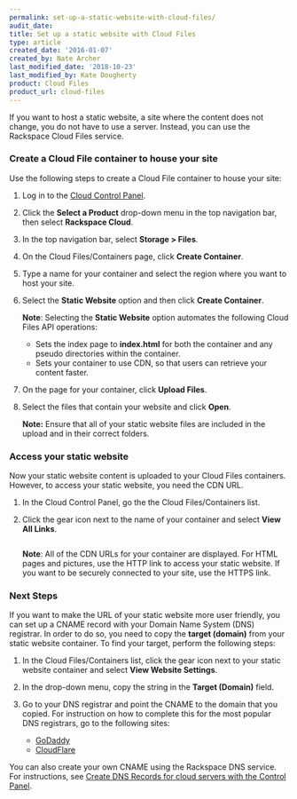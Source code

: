 ```yaml
---
permalink: set-up-a-static-website-with-cloud-files/
audit_date:
title: Set up a static website with Cloud Files
type: article
created_date: '2016-01-07'
created_by: Nate Archer
last_modified_date: '2018-10-23'
last_modified_by: Kate Dougherty
product: Cloud Files
product_url: cloud-files
---
```


If you want to host a static website, a site where the content does not
change, you do not have to use a server. Instead, you can use the
Rackspace Cloud Files service.

### Create a Cloud File container to house your site

Use the following steps to create a Cloud File container to house your site:

1.  Log in to the [Cloud Control Panel](https://login.rackspace.com/).

2.  Click the **Select a Product** drop-down menu in the top navigation bar,
    then select **Rackspace Cloud**.

3.  In the top navigation bar, select **Storage > Files**.

4.  On the Cloud Files/Containers page, click **Create Container**.

5.  Type a name for your container and select the region where you want
    to host your site.

6.  Select the **Static Website** option and then click
    **Create Container**.

    **Note**: Selecting the **Static Website** option automates the
    following Cloud Files API operations:
    -   Sets the index page to **index.html** for both the container and
        any pseudo directories within the container.
    -   Sets your container to use CDN, so that users can retrieve your
        content faster.

7.  On the page for your container, click **Upload Files**.

8.  Select the files that contain your website and click **Open**.

    **Note:** Ensure that all of your static website files are included
    in the upload and in their correct folders.

### Access your static website

Now your static website content is uploaded to your Cloud Files
containers. However, to access your static website, you need the CDN
URL.

1.  In the Cloud Control Panel, go the the Cloud Files/Containers list.

2.  Click the gear icon next to the name of your container and select
    **View All Links**.

    <img src="{% asset_path cloud-files/set-up-a-static-website-with-cloud-files/set-up-static-view-all-links.png %}" alt="" />

    **Note**: All of the CDN URLs for your container are displayed. For HTML pages
    and pictures, use the HTTP link to access your static website. If
    you want to be securely connected to your site, use the HTTPS
    link.

### Next Steps

If you want to make the URL of your static website more user friendly,
you can set up a CNAME record with your Domain Name System (DNS) registrar.
In order to do so, you need to copy the **target (domain)** from your static
website container. To find your target, perform the following steps:

1.  In the Cloud Files/Containers list, click the gear icon next to
    your static website container and select **View Website
    Settings**.

2.  In the drop-down menu, copy the string in the **Target (Domain)**
    field.

3.  Go to your DNS registrar and point the CNAME to the domain that
    you copied. For instruction on how to complete this for the most
    popular DNS registrars, go to the following sites:

    - [GoDaddy](https://www.godaddy.com/help/add-a-cname-record-19236)
    - [CloudFlare](https://support.cloudflare.com/hc/en-us/articles/200168706-How-do-I-do-CNAME-setup-)

You can also create your own CNAME using the Rackspace DNS service. For
instructions, see [Create DNS Records for cloud servers with the Control Panel](/how-to/create-dns-records-for-cloud-servers-with-the-control-panel).
